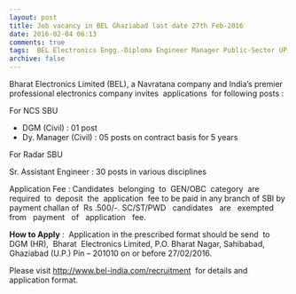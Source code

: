 ```yaml
---
layout: post
title: Job vacancy in BEL Ghaziabad last date 27th Feb-2016   
date: 2016-02-04 06:13
comments: true
tags:  BEL Electronics Engg.-Diploma Engineer Manager Public-Sector UP 
archive: false
---
```

Bharat Electronics Limited (BEL), a Navratana company and India’s premier professional electronics company invites  applications  for following posts :

For NCS SBU

- DGM (Civil)  : 01 post
- Dy. Manager (Civil) : 05 posts on contract basis for 5 years 

For Radar SBU

Sr. Assistant Engineer : 30 posts in various disciplines 


Application Fee : Candidates  belonging  to  GEN/OBC  category  are  required  to  deposit  the  application  fee to be paid in any branch of SBI by payment challan of  Rs .500/-. SC/ST/PWD   candidates   are   exempted   from   payment   of   application   fee. 

**How to Apply** :  Application in the prescribed format should be send  to  DGM (HR),  Bharat  Electronics Limited, P.O. Bharat Nagar, Sahibabad, Ghaziabad (U.P.) Pin – 201010 on or before 27/02/2016. 

Please visit <http://www.bel-india.com/recruitment>  for details and application format.  



